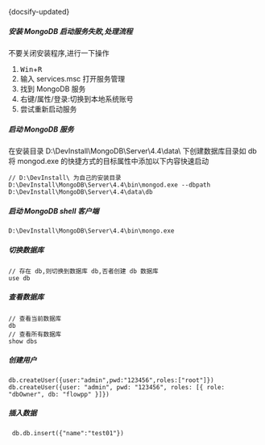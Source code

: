 {docsify-updated}   

##### 安装 MongoDB 启动服务失败,处理流程

不要关闭安装程序,进行一下操作
1. <kbd>Win</kbd>+<kbd>R</kbd>
2. 输入 services.msc 打开服务管理
3. 找到 MongoDB 服务
4. 右键/属性/登录:切换到本地系统账号
5. 尝试重新启动服务

##### 启动 MongoDB 服务

在安装目录 D:\DevInstall\MongoDB\Server\4.4\data\ 下创建数据库目录如 db
将 mongod.exe 的快捷方式的目标属性中添加以下内容快速启动 

```shell
// D:\DevInstall\ 为自己的安装目录
D:\DevInstall\MongoDB\Server\4.4\bin\mongod.exe --dbpath D:\DevInstall\MongoDB\Server\4.4\data\db
```

##### 启动 MongoDB shell  客户端

```shell
D:\DevInstall\MongoDB\Server\4.4\bin\mongo.exe
```

##### 切换数据库

```shell
// 存在 db,则切换到数据库 db,否者创建 db 数据库
use db
```

##### 查看数据库

```shell
// 查看当前数据库
db
// 查看所有数据库
show dbs
```
##### 创建用户

```shell
db.createUser({user:"admin",pwd:"123456",roles:["root"]})
db.createUser({user: "admin", pwd: "123456", roles: [{ role: "dbOwner", db: "flowpp" }]})
```
##### 插入数据
```shell
 db.db.insert({"name":"test01"})
```
